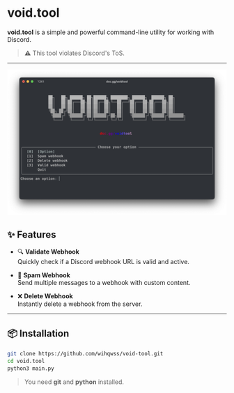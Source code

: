 # void.tool

**void.tool** is a simple and powerful command-line utility for working with Discord.

> ⚠️ This tool violates Discord's ToS.

---

![void.tool screenshot](imgs/void-tool-screenshot.png)

## ✨ Features

- 🔍 **Validate Webhook**  
  Quickly check if a Discord webhook URL is valid and active.

- 🚀 **Spam Webhook**  
  Send multiple messages to a webhook with custom content.

- ❌ **Delete Webhook**  
  Instantly delete a webhook from the server.

---

## 📦 Installation

```bash
git clone https://github.com/wihqwss/void-tool.git
cd void.tool
python3 main.py
```
> You need **git** and **python** installed.